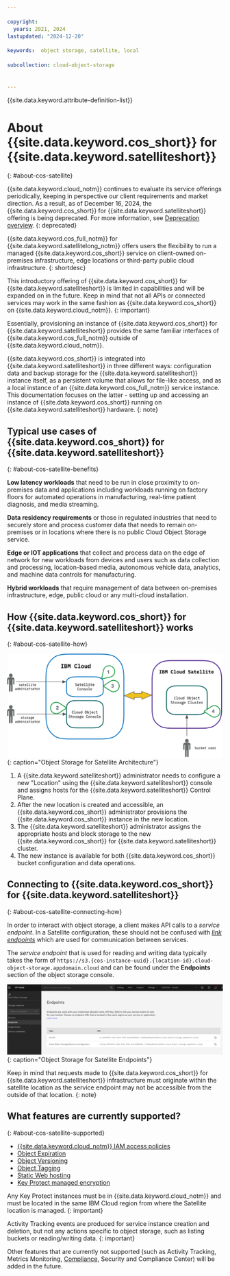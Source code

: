 ```yaml
---

copyright:
  years: 2021, 2024
lastupdated: "2024-12-20"

keywords:  object storage, satellite, local

subcollection: cloud-object-storage


---
```


{{site.data.keyword.attribute-definition-list}}

# About {{site.data.keyword.cos_short}} for {{site.data.keyword.satelliteshort}}
{: #about-cos-satellite}

{{site.data.keyword.cloud_notm}} continues to evaluate its service offerings periodically, keeping in perspective our client requirements and market direction. As a result, as of December 16, 2024, the {{site.data.keyword.cos_short}} for {{site.data.keyword.satelliteshort}} offering is being deprecated. For more information, see [Deprecation overview](/docs/cloud-object-storage?topic=cloud-object-storage-deprecation-cos-satellite).
{: deprecated}

{{site.data.keyword.cos_full_notm}} for {{site.data.keyword.satellitelong_notm}} offers users the flexibility to run a managed {{site.data.keyword.cos_short}} service on client-owned on-premises infrastructure, edge locations or third-party public cloud infrastructure.
{: shortdesc}

This introductory offering of {{site.data.keyword.cos_short}} for {{site.data.keyword.satelliteshort}} is limited in capabilities and will be expanded on in the future. Keep in mind that not all APIs or connected services may work in the same fashion as {{site.data.keyword.cos_short}} on {{site.data.keyword.cloud_notm}}.
{: important}

Essentially, provisioning an instance of {{site.data.keyword.cos_short}} for {{site.data.keyword.satelliteshort}} provides the same familiar interfaces of {{site.data.keyword.cos_full_notm}} outside of {{site.data.keyword.cloud_notm}}.

{{site.data.keyword.cos_short}} is integrated into {{site.data.keyword.satelliteshort}} in three different ways: configuration data and backup storage for the {{site.data.keyword.satelliteshort}} instance itself, as a persistent volume that allows for file-like access, and as a local instance of an {{site.data.keyword.cos_full_notm}} service instance.  This documentation focuses on the latter - setting up and accessing an instance of {{site.data.keyword.cos_short}} running on {{site.data.keyword.satelliteshort}} hardware.
{: note}

## Typical use cases of {{site.data.keyword.cos_short}} for {{site.data.keyword.satelliteshort}}
{: #about-cos-satellite-benefits}

**Low latency workloads** that need to be run in close proximity to on-premises data and applications including workloads running on factory floors for automated operations in manufacturing, real-time patient diagnosis, and media streaming.

**Data residency requirements** or those in regulated industries that need to securely store and process customer data that needs to remain on-premises or in locations where there is no public Cloud Object Storage service.

**Edge or IOT applications** that collect and process data on the edge of network for new workloads from devices and users such as data collection and processing, location-based media, autonomous vehicle data, analytics, and machine data controls for manufacturing.

**Hybrid workloads** that require management of data between on-premises infrastructure, edge, public cloud or any multi-cloud installation.

## How {{site.data.keyword.cos_short}} for {{site.data.keyword.satelliteshort}} works
{: #about-cos-satellite-how}

![COS on Satellite Architecture](images/satellite-arch.png){: caption="Object Storage for Satellite Architecture"}

1. A {{site.data.keyword.satelliteshort}} administrator needs to configure a new "Location" using the {{site.data.keyword.satelliteshort}} console and assigns hosts for the {{site.data.keyword.satelliteshort}} Control Plane.
2. After the new location is created and accessible, an {{site.data.keyword.cos_short}} administrator provisions the {{site.data.keyword.cos_short}} instance in the new location.
3. The {{site.data.keyword.satelliteshort}} administrator assigns the appropriate hosts and block storage to the new {{site.data.keyword.cos_short}} for {{site.data.keyword.satelliteshort}} cluster.
4. The new instance is available for both {{site.data.keyword.cos_short}} bucket configuration and data operations.

## Connecting to {{site.data.keyword.cos_short}} for {{site.data.keyword.satelliteshort}}
{: #about-cos-satellite-connecting-how}

In order to interact with object storage, a client makes API calls to a _service endpoint_.  In a Satellite configuration, these should not be confused with [_link endpoints_](/docs/satellite?topic=satellite-link-location-cloud) which are used for communication between services.

The _service endpoint_ that is used for reading and writing data typically takes the form of `https://s3.{cos-instance-uuid}.{location-id}.cloud-object-storage.appdomain.cloud` and can be found under the **Endpoints** section of the object storage console.

![COS on Satellite Endpoints](images/satellite_endpoints.png){: caption="Object Storage for Satellite Endpoints"}

Keep in mind that requests made to {{site.data.keyword.cos_short}} for {{site.data.keyword.satelliteshort}} infrastructure must originate within the satellite location as the service endpoint may not be accessible from the outside of that location.
{: note}

## What features are currently supported?
{: #about-cos-satellite-supported}

* [{{site.data.keyword.cloud_notm}} IAM access policies](/docs/cloud-object-storage?topic=cloud-object-storage-iam)
* [Object Expiration](/docs/cloud-object-storage?topic=cloud-object-storage-expiry)
* [Object Versioning](/docs/cloud-object-storage?topic=cloud-object-storage-versioning)
* [Object Tagging](/docs/cloud-object-storage?topic=cloud-object-storage-object-tagging)
* [Static Web hosting](/docs/cloud-object-storage?topic=cloud-object-storage-static-website-options)
* [Key Protect managed encryption](/docs/cloud-object-storage?topic=cloud-object-storage-kp)

Any Key Protect instances must be in {{site.data.keyword.cloud_notm}} and must be located in the same IBM Cloud region from where the Satellite location is managed.
{: important}

Activity Tracking events are produced for service instance creation and deletion, but not any actions specific to object storage, such as listing buckets or reading/writing data.
{: important}

Other features that are currently not supported (such as Activity Tracking, Metrics Monitoring, [Compliance](/docs/cloud-object-storage?topic=cloud-object-storage-compliance), Security and Compliance Center) will be added in the future.
